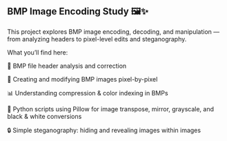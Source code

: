 ## BMP Image Encoding Study 🖼️✨

This project explores BMP image encoding, decoding, and manipulation — from analyzing headers to pixel-level edits and steganography.

What you’ll find here:

🧩 BMP file header analysis and correction

🎨 Creating and modifying BMP images pixel-by-pixel

📊 Understanding compression & color indexing in BMPs

🐍 Python scripts using Pillow for image transpose, mirror, grayscale, and black & white conversions

🔒 Simple steganography: hiding and revealing images within images
